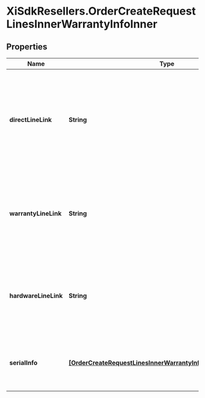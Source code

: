 # XiSdkResellers.OrderCreateRequestLinesInnerWarrantyInfoInner

## Properties

Name | Type | Description | Notes
------------ | ------------- | ------------- | -------------
**directLineLink** | **String** | Unique value to link hardware and warranty lines. Should be used only when products are purchased from both Ingram and/or vendor but the warranty is purchased through Ingram for them. | [optional] 
**warrantyLineLink** | **String** | Customer line number of the hardware product in this request for linkage, either hardwareLineLink or warrantyLineLink can be used in a line. | [optional] 
**hardwareLineLink** | **String** | Customer line number of the warranty product in this request for linkage, either hardwareLineLink or warrantyLineLink can be used in a line  | [optional] 
**serialInfo** | [**[OrderCreateRequestLinesInnerWarrantyInfoInnerSerialInfoInner]**](OrderCreateRequestLinesInnerWarrantyInfoInnerSerialInfoInner.md) | Serial information of the hardware to be associated with the warranty, applicable on post sale orders. | [optional] 


